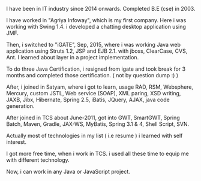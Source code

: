 I have been in IT industry since 2014 onwards. Completed B.E \(cse\) in 2003.

I have worked in "Agriya Infoway", which is my first company. Here i was working with Swing 1.4. i developed a chatting desktop application using JMF. 

Then, i switched to "iGATE",  Sep, 2015, where i was working Java web application using Struts 1.2, JSP and EJB 2.1. with jboss, ClearCase, CVS, Ant. I learned about layer in a project implementation.

To do three Java Certification, i resigned from igate and took break for 3 months and completed those certification. \( not by question dump :\) \)

After, i joined in Satyam, where i got to learn, usage RAD, RSM, Websphere, Mercury, custom JSTL, Web service \(SOAP\), XML paring, XSD writing, JAXB, Jibx, Hibernate, Spring 2.5, iBatis, JQuery, AJAX, java code generation.



After joined in TCS about June-2011, got into GWT, SmartGWT, Spring Batch, Maven, Gradle, JAX-WS, MyBatis, Spring 3.1 & 4, Shell Script, SVN.

Actually most  of technologies in my list \( i.e resume \) i learned with self interest.  

I got more free time, when i work in TCS. i used all these time to equip me with different technology.



Now, i can work in any  Java or JavaScript project.





